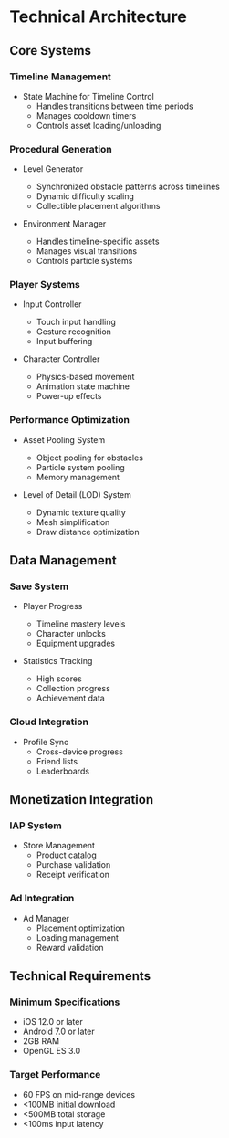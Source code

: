 # Technical Architecture

## Core Systems

### Timeline Management
- State Machine for Timeline Control
  - Handles transitions between time periods
  - Manages cooldown timers
  - Controls asset loading/unloading

### Procedural Generation
- Level Generator
  - Synchronized obstacle patterns across timelines
  - Dynamic difficulty scaling
  - Collectible placement algorithms

- Environment Manager
  - Handles timeline-specific assets
  - Manages visual transitions
  - Controls particle systems

### Player Systems
- Input Controller
  - Touch input handling
  - Gesture recognition
  - Input buffering

- Character Controller
  - Physics-based movement
  - Animation state machine
  - Power-up effects

### Performance Optimization
- Asset Pooling System
  - Object pooling for obstacles
  - Particle system pooling
  - Memory management

- Level of Detail (LOD) System
  - Dynamic texture quality
  - Mesh simplification
  - Draw distance optimization

## Data Management

### Save System
- Player Progress
  - Timeline mastery levels
  - Character unlocks
  - Equipment upgrades

- Statistics Tracking
  - High scores
  - Collection progress
  - Achievement data

### Cloud Integration
- Profile Sync
  - Cross-device progress
  - Friend lists
  - Leaderboards

## Monetization Integration

### IAP System
- Store Management
  - Product catalog
  - Purchase validation
  - Receipt verification

### Ad Integration
- Ad Manager
  - Placement optimization
  - Loading management
  - Reward validation

## Technical Requirements

### Minimum Specifications
- iOS 12.0 or later
- Android 7.0 or later
- 2GB RAM
- OpenGL ES 3.0

### Target Performance
- 60 FPS on mid-range devices
- <100MB initial download
- <500MB total storage
- <100ms input latency